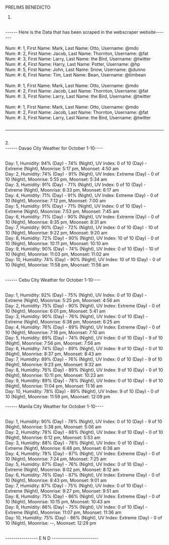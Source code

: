 PRELIMS BENEDICTO

1.
 <br>
------ Here is the Data that has been scraped in the webscraper website-------
 <br>
  <br>
 Num: #: 1, First Name: Mark, Last Name: Otto, Username: @mdo
 <br>
 Num: #: 2, First Name: Jacob, Last Name: Thornton, Username: @fat
  <br>
 Num: #: 3, First Name: Larry, Last Name: the Bird, Username: @twitter
  <br>
 Num: #: 4, First Name: Harry, Last Name: Potter, Username: @hp
  <br>
 Num: #: 5, First Name: John, Last Name: Snow, Username: @dunno
  <br>
 Num: #: 6, First Name: Tim, Last Name: Bean, Username: @timbean
  <br>
  <br>
 Num: #: 1, First Name: Mark, Last Name: Otto, Username: @mdo
  <br>
 Num: #: 2, First Name: Jacob, Last Name: Thornton, Username: @fat
  <br>
 Num: #: 3, First Name: Larry, Last Name: the Bird, Username: @twitter
  <br>
  <br>
 Num: #: 1, First Name: Mark, Last Name: Otto, Username: @mdo
  <br>
 Num: #: 2, First Name: Jacob, Last Name: Thornton, Username: @fat
  <br>
 Num: #: 3, First Name: Larry, Last Name: the Bird, Username: @twitter
  <br> 
   <br>
 
 ---------------------------------------------------------------------------
  <br>
 2.
  <br>
 ------ Davao City Weather for October 1-10----
  <br>
 <br>

Day: 1, Humidity: 94% (Day) - 74% (Night), UV Index: 0 of 10 (Day) - Extreme (Night), Moonrise: 5:17 pm, Moonset: 4:50 am
 <br>
Day: 2, Humidity: 74% (Day) - 91% (Night), UV Index: Extreme (Day) - 0 of 10 (Night), Moonrise: 5:55 pm, Moonset: 5:34 am
 <br>
Day: 3, Humidity: 91% (Day) - 71% (Night), UV Index: 0 of 10 (Day) - Extreme (Night), Moonrise: 6:33 pm, Moonset: 6:17 am
 <br>
Day: 4, Humidity: 71% (Day) - 91% (Night), UV Index: Extreme (Day) - 0 of 10 (Night), Moonrise: 7:12 pm, Moonset: 7:00 am
 <br>
Day: 5, Humidity: 91% (Day) - 71% (Night), UV Index: 0 of 10 (Day) - Extreme (Night), Moonrise: 7:53 pm, Moonset: 7:45 am
 <br>
Day: 6, Humidity: 71% (Day) - 90% (Night), UV Index: Extreme (Day) - 0 of 10 (Night), Moonrise: 8:35 pm, Moonset: 8:31 am
 <br>
Day: 7, Humidity: 90% (Day) - 72% (Night), UV Index: 0 of 10 (Day) - 10 of 10 (Night), Moonrise: 9:22 pm, Moonset: 9:20 am
 <br>
Day: 8, Humidity: 72% (Day) - 90% (Night), UV Index: 10 of 10 (Day) - 0 of 10 (Night), Moonrise: 10:11 pm, Moonset: 10:10 am
 <br>
Day: 9, Humidity: 90% (Day) - 74% (Night), UV Index: 0 of 10 (Day) - 10 of 10 (Night), Moonrise: 11:03 pm, Moonset: 11:02 am
 <br>
Day: 10, Humidity: 74% (Day) - 90% (Night), UV Index: 10 of 10 (Day) - 0 of 10 (Night), Moonrise: 11:58 pm, Moonset: 11:56 am
 <br>
 <br>
 
 
 
 ------ Cebu City Weather for October 1-10----
  <br>
  <br>

Day: 1, Humidity: 92% (Day) - 75% (Night), UV Index: 0 of 10 (Day) - Extreme (Night), Moonrise: 5:25 pm, Moonset: 4:56 am
 <br>
Day: 2, Humidity: 75% (Day) - 90% (Night), UV Index: Extreme (Day) - 0 of 10 (Night), Moonrise: 6:01 pm, Moonset: 5:41 am
 <br>
Day: 3, Humidity: 90% (Day) - 76% (Night), UV Index: 0 of 10 (Day) - Extreme (Night), Moonrise: 6:38 pm, Moonset: 6:25 am
 <br>
Day: 4, Humidity: 76% (Day) - 89% (Night), UV Index: Extreme (Day) - 0 of 10 (Night), Moonrise: 7:16 pm, Moonset: 7:10 am
 <br>
Day: 5, Humidity: 89% (Day) - 74% (Night), UV Index: 0 of 10 (Day) - 9 of 10 (Night), Moonrise: 7:56 pm, Moonset: 7:56 am
 <br>
Day: 6, Humidity: 74% (Day) - 89% (Night), UV Index: 9 of 10 (Day) - 0 of 10 (Night), Moonrise: 8:37 pm, Moonset: 8:43 am
 <br>
Day: 7, Humidity: 89% (Day) - 76% (Night), UV Index: 0 of 10 (Day) - 9 of 10 (Night), Moonrise: 9:23 pm, Moonset: 9:32 am
 <br>
Day: 8, Humidity: 76% (Day) - 89% (Night), UV Index: 9 of 10 (Day) - 0 of 10 (Night), Moonrise: 10:11 pm, Moonset: 10:23 am
 <br>
Day: 9, Humidity: 89% (Day) - 78% (Night), UV Index: 0 of 10 (Day) - 9 of 10 (Night), Moonrise: 11:04 pm, Moonset: 11:16 am
 <br>
Day: 10, Humidity: 78% (Day) - 89% (Night), UV Index: 9 of 10 (Day) - 0 of 10 (Night), Moonrise: 11:59 pm, Moonset: 12:09 pm
 <br>


------ Manila City Weather for October 1-10----
 <br>
  <br>


Day: 1, Humidity: 90% (Day) - 78% (Night), UV Index: 0 of 10 (Day) - 9 of 10 (Night), Moonrise: 5:38 pm, Moonset: 5:06 am
 <br>
Day: 2, Humidity: 78% (Day) - 88% (Night), UV Index: 9 of 10 (Day) - 0 of 10 (Night), Moonrise: 6:12 pm, Moonset: 5:53 am
 <br>
Day: 3, Humidity: 88% (Day) - 78% (Night), UV Index: 0 of 10 (Day) - Extreme (Night), Moonrise: 6:48 pm, Moonset: 6:38 am
 <br>
Day: 4, Humidity: 78% (Day) - 87% (Night), UV Index: Extreme (Day) - 0 of 10 (Night), Moonrise: 7:24 pm, Moonset: 7:25 am
 <br>
Day: 5, Humidity: 87% (Day) - 76% (Night), UV Index: 0 of 10 (Day) - Extreme (Night), Moonrise: 8:02 pm, Moonset: 8:12 am
 <br>
Day: 6, Humidity: 76% (Day) - 87% (Night), UV Index: Extreme (Day) - 0 of 10 (Night), Moonrise: 8:43 pm, Moonset: 9:01 am
 <br>
Day: 7, Humidity: 87% (Day) - 75% (Night), UV Index: 0 of 10 (Day) - Extreme (Night), Moonrise: 9:27 pm, Moonset: 9:51 am
 <br>
Day: 8, Humidity: 75% (Day) - 86% (Night), UV Index: Extreme (Day) - 0 of 10 (Night), Moonrise: 10:15 pm, Moonset: 10:43 am
 <br>
Day: 9, Humidity: 86% (Day) - 75% (Night), UV Index: 0 of 10 (Day) - Extreme (Night), Moonrise: 11:07 pm, Moonset: 11:36 am
 <br>
Day: 10, Humidity: 75% (Day) - 86% (Night), UV Index: Extreme (Day) - 0 of 10 (Night), Moonrise: --, Moonset: 12:29 pm
 <br>
  <br>


---------------- E N D -----------------------
